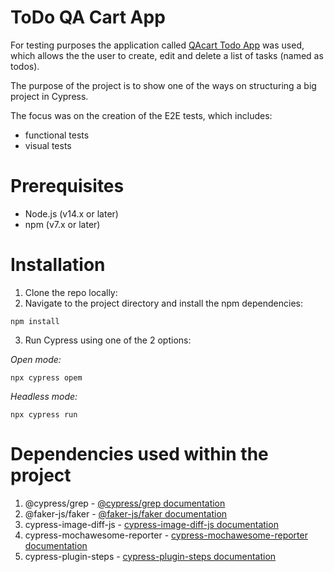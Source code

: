# ToDo QA Cart App
For testing purposes the application called [QAcart Todo App](https://todo.qacart.com/) was used, which allows the the user to create, edit and delete a list of tasks (named as todos).

The purpose of the project is to show one of the ways on structuring a big project in Cypress. 

The focus was on the creation of the E2E tests, which includes:
* functional tests
* visual tests

# Prerequisites
* Node.js (v14.x or later)
* npm (v7.x or later)

# Installation
1. Clone the repo locally:
2. Navigate to the project directory and install the npm dependencies:
```
npm install
```
3. Run Cypress using one of the 2 options:

_Open mode:_
```
npx cypress opem
```
_Headless mode:_
```
npx cypress run
```   
   
# Dependencies used within the project
1. @cypress/grep -  [@cypress/grep documentation](https://www.npmjs.com/package/@cypress/grep)
2. @faker-js/faker - [@faker-js/faker documentation](https://www.npmjs.com/package/@faker-js/faker)
3. cypress-image-diff-js - [cypress-image-diff-js documentation](https://www.npmjs.com/package/cypress-image-diff-js)
4. cypress-mochawesome-reporter - [cypress-mochawesome-reporter documentation](https://www.npmjs.com/package/cypress-mochawesome-reporter)
5. cypress-plugin-steps - [cypress-plugin-steps documentation](https://github.com/filiphric/cypress-plugin-steps)
